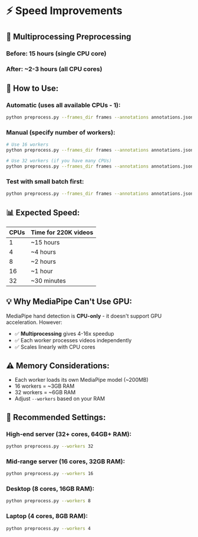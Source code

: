 # ⚡ Speed Improvements

## 🚀 **Multiprocessing Preprocessing**

### **Before**: 15 hours (single CPU core)
### **After**: ~2-3 hours (all CPU cores)

## 🔧 **How to Use:**

### **Automatic (uses all available CPUs - 1)**:
```bash
python preprocess.py --frames_dir frames --annotations annotations.json --output processed_data
```

### **Manual (specify number of workers)**:
```bash
# Use 16 workers
python preprocess.py --frames_dir frames --annotations annotations.json --output processed_data --workers 16

# Use 32 workers (if you have many CPUs)
python preprocess.py --frames_dir frames --annotations annotations.json --output processed_data --workers 32
```

### **Test with small batch first**:
```bash
python preprocess.py --frames_dir frames --annotations annotations.json --output processed_data --max_videos 100 --workers 8
```

## 📊 **Expected Speed:**

| CPUs | Time for 220K videos |
|------|---------------------|
| 1    | ~15 hours          |
| 4    | ~4 hours           |
| 8    | ~2 hours           |
| 16   | ~1 hour            |
| 32   | ~30 minutes        |

## 💡 **Why MediaPipe Can't Use GPU:**

MediaPipe hand detection is **CPU-only** - it doesn't support GPU acceleration. However:
- ✅ **Multiprocessing** gives 4-16x speedup
- ✅ Each worker processes videos independently
- ✅ Scales linearly with CPU cores

## ⚠️ **Memory Considerations:**

- Each worker loads its own MediaPipe model (~200MB)
- 16 workers = ~3GB RAM
- 32 workers = ~6GB RAM
- Adjust `--workers` based on your RAM

## 🎯 **Recommended Settings:**

### **High-end server (32+ cores, 64GB+ RAM)**:
```bash
python preprocess.py --workers 32
```

### **Mid-range server (16 cores, 32GB RAM)**:
```bash
python preprocess.py --workers 16
```

### **Desktop (8 cores, 16GB RAM)**:
```bash
python preprocess.py --workers 8
```

### **Laptop (4 cores, 8GB RAM)**:
```bash
python preprocess.py --workers 4
```
